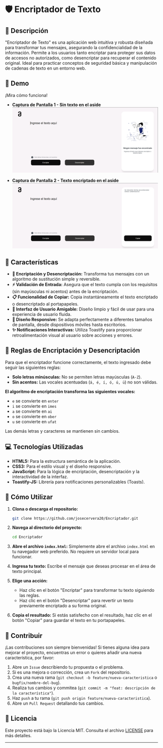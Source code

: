 # 🛡️ Encriptador de Texto

## 📝 Descripción

"Encriptador de Texto" es una aplicación web intuitiva y robusta diseñada para transformar tus mensajes, asegurando la confidencialidad de la información. Permite a los usuarios tanto encriptar para proteger sus datos de accesos no autorizados, como desencriptar para recuperar el contenido original. Ideal para practicar conceptos de seguridad básica y manipulación de cadenas de texto en un entorno web.

## 🚀 Demo

¡Mira cómo funciona!

- **Captura de Pantalla 1 - Sin texto en el aside**
  ![Interfaz inicial del encriptador](img/Captura%20de%20Pantalla%201.png)

- **Captura de Pantalla 2 - Texto encriptado en el aside**
  ![Ejemplo de texto encriptado](img/Captura%20de%20Pantalla%202.png)

## 🌟 Características

- **🔐 Encriptación y Desencriptación:** Transforma tus mensajes con un algoritmo de sustitución simple y reversible.
- **⚡ Validación de Entrada:** Asegura que el texto cumpla con los requisitos (sin mayúsculas ni acentos) antes de la encriptación.
- **📋 Funcionalidad de Copiar:** Copia instantáneamente el texto encriptado o desencriptado al portapapeles.
- **🎨 Interfaz de Usuario Amigable:** Diseño limpio y fácil de usar para una experiencia de usuario fluida.
- **📱 Diseño Responsive:** Se adapta perfectamente a diferentes tamaños de pantalla, desde dispositivos móviles hasta escritorios.
- **✨ Notificaciones Interactivas:** Utiliza Toastify para proporcionar retroalimentación visual al usuario sobre acciones y errores.

## 🔑 Reglas de Encriptación y Desencriptación

Para que el encriptador funcione correctamente, el texto ingresado debe seguir las siguientes reglas:

- **Solo letras minúsculas:** No se permiten letras mayúsculas (`A-Z`).
- **Sin acentos:** Las vocales acentuadas (`á, é, í, ó, ú, ü`) no son válidas.

**El algoritmo de encriptación transforma las siguientes vocales:**

- `e` se convierte en `enter`
- `i` se convierte en `imes`
- `a` se convierte en `ai`
- `o` se convierte en `ober`
- `u` se convierte en `ufat`

Las demás letras y caracteres se mantienen sin cambios.

## 💻 Tecnologías Utilizadas

- **HTML5:** Para la estructura semántica de la aplicación.
- **CSS3:** Para el estilo visual y el diseño responsive.
- **JavaScript:** Para la lógica de encriptación, desencriptación y la interactividad de la interfaz.
- **Toastify-JS:** Librería para notificaciones personalizables (Toasts).

## 🚀 Cómo Utilizar

1.  **Clona o descarga el repositorio:**

    ```bash
    git clone https://github.com/josecervera20/Encriptador.git
    ```

2.  **Navega al directorio del proyecto:**

    ```bash
    cd Encriptador
    ```

3.  **Abre el archivo `index.html`:** Simplemente abre el archivo `index.html` en tu navegador web preferido. No requiere un servidor local para funcionar.

4.  **Ingresa tu texto:** Escribe el mensaje que deseas procesar en el área de texto principal.

5.  **Elige una acción:**

    - Haz clic en el botón "Encriptar" para transformar tu texto siguiendo las reglas.
    - Haz clic en el botón "Desencriptar" para revertir un texto previamente encriptado a su forma original.

6.  **Copia el resultado:** Si estás satisfecho con el resultado, haz clic en el botón "Copiar" para guardar el texto en tu portapapeles.

## 🤝 Contribuir

¡Las contribuciones son siempre bienvenidas! Si tienes alguna idea para mejorar el proyecto, encuentras un error o quieres añadir una nueva característica, por favor:

1.  Abre un `Issue` describiendo tu propuesta o el problema.
2.  Si es una mejora o corrección, crea un `Fork` del repositorio.
3.  Crea una nueva rama (`git checkout -b feature/nueva-caracteristica` o `bugfix/nombre-del-bug`).
4.  Realiza tus cambios y commitea (`git commit -m "feat: descripción de la característica"`).
5.  Haz `push` a tu rama (`git push origin feature/nueva-caracteristica`).
6.  Abre un `Pull Request` detallando tus cambios.

## 📄 Licencia

Este proyecto está bajo la Licencia MIT. Consulta el archivo [LICENSE](LICENSE) para más detalles.

---
